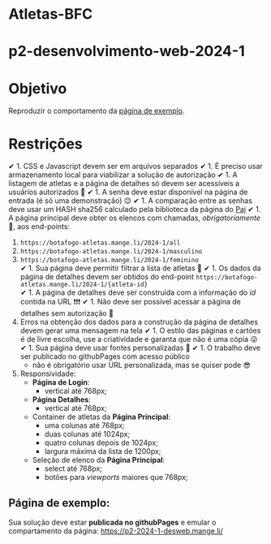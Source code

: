 # Atletas-BFC

# p2-desenvolvimento-web-2024-1

# Objetivo
Reproduzir o comportamento da [página de exemplo](#página-de-exemplo).

# Restrições
✔ 1. CSS e Javascript devem ser em arquivos separados 
✔ 1. É preciso usar armazenamento local para viabilizar a solução de autorização 
✔ 1. A listagem de atletas e a página de detalhes só devem ser acessíveis a usuários autorizados :eyes:
✔ 1. A senha deve estar disponível na página de entrada (é só uma demonstração) :relieved: 
✔ 1. A comparação entre as senhas deve usar um HASH sha256 calculado pela biblioteca da página do [Paj](https://www.pajhome.org.uk/crypt/md5/scripts.html) 
✔ 1. A página principal deve obter os elencos com chamadas, *obrigatoriamente* 👮, aos end-points: 
   1. `https://botafogo-atletas.mange.li/2024-1/all`  
   1. `https://botafogo-atletas.mange.li/2024-1/masculino` 
   1. `https://botafogo-atletas.mange.li/2024-1/feminino`  
✔ 1. Sua página deve permitir filtrar a lista de atletas :raised_eyebrow: 
✔ 1. Os dados da página de detalhes devem ser obtidos do end-point `https://botafogo-atletas.mange.li/2024-1/{atleta-id}`  
✔ 1. A página de detalhes deve ser construída com a informação do *id* contida na URL :exclamation::exclamation::exclamation: 
✔ 1. Não deve ser possível acessar a página de detalhes sem autorização 🛑
1. Erros na obtenção dos dados para a construção da página de detalhes devem gerar uma mensagem na tela 
✔ 1. O estilo das páginas e cartões é de livre escolha, use a criatividade e garanta que não é uma cópia 😜
✔ 1. Sua página deve usar fontes personalizadas  :unicorn: 
✔ 1. O trabalho deve ser publicado no githubPages com acesso público 
   - não é obrigatório usar URL personalizada, mas se quiser pode 😎
1. Responsividade:
   - **Página de Login**:
      - vertical até 768px;   
   - **Página Detalhes**:
      - vertical até 768px;   
   - Container de atletas da **Página Principal**:
      - uma colunas até 768px;
      - duas colunas até 1024px;
      - quatro colunas depois de 1024px;
      - largura máxima da lista de 1200px;
   - Seleção de elenco da **Página Principal**:
      - select até 768px;
      - botões para _viewports_ maiores que 768px;
## Página de exemplo:
  Sua solução deve estar **publicada no githubPages** e emular o compartamento da página: https://p2-2024-1-desweb.mange.li/